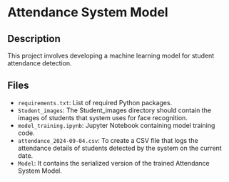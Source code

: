# Attendance System Model

## Description
This project involves developing a machine learning model for student attendance detection.

## Files
- `requirements.txt`: List of required Python packages.
- `Student_images`: The Student_images directory should contain the images of students that system uses for face recognition.
- `model_training.ipynb`: Jupyter Notebook containing model training code.
- `attendance_2024-09-04.csv`: To create a CSV file that logs the attendance details of students detected by the system on the current date.
- `Model`: It contains the serialized version of the trained Attendance System Model. 
